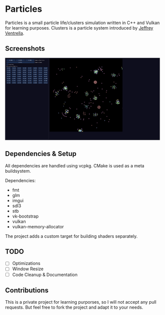 # Particles

Particles is a small particle life/clusters simulation written in C++ and Vulkan for learning purposes.
Clusters is a particle system introduced by [Jeffrey Ventrella](https://www.ventrella.com/Clusters/intro.html).

## Screenshots
![A screenshot was supposed to be here](assets/screenshots/screenshot_1.PNG)

## Dependencies & Setup
All dependencies are handled using vcpkg. CMake is used as a meta buildsystem.

Dependencies:
* fmt
* glm
* imgui
* sdl3
* stb
* vk-bootstrap
* vulkan
* vulkan-memory-allocator

The project adds a custom target for building shaders separately.

## TODO
- [ ] Optimizations
- [ ] Window Resize
- [ ] Code Cleanup & Documentation

## Contributions
This is a private project for learning purporses, so I will not accept any pull requests.
But feel free to fork the project and adapt it to your needs.
